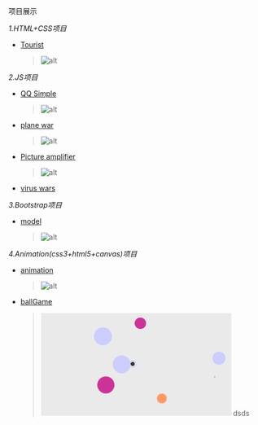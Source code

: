 项目展示

*1.HTML+CSS项目*
   + [Tourist](https://wujiaq.github.io/Tourist/index.html)
      >![alt](https://f12.baidu.com/it/u=4016112940,724911286&fm=72)

   
*2.JS项目*
   * [QQ Simple](https://wujiaq.github.io/QQ/index.html)
      >![alt](https://ss0.bdstatic.com/70cFuHSh_Q1YnxGkpoWK1HF6hhy/it/u=3849152147,1440256695&fm=11&gp=0.jpg)

   * [plane war](https://wujiaq.github.io/plane/index.html)
      >![alt](https://ss1.bdstatic.com/70cFvXSh_Q1YnxGkpoWK1HF6hhy/it/u=1441938966,3714454259&fm=26&gp=0.jpg)

   * [Picture amplifier](https://wujiaq.github.io/pictureExpand/index.html)
      >![alt](https://ss0.bdstatic.com/70cFvHSh_Q1YnxGkpoWK1HF6hhy/it/u=1199903622,910475298&fm=26&gp=0.jpg)

   * [virus wars](https://wujiaq.github.io/virus-wars/index.html)

*3.Bootstrap项目*
   * [model](https://wujiaq.github.io/model/index.html)
      >![alt](https://f11.baidu.com/it/u=2569132550,3850371348&fm=72)

*4.Animation(css3+html5+canvas)项目*
   * [animation](https://wujiaq.github.io/animation/animation.html)
      >![alt](https://ss0.bdstatic.com/70cFuHSh_Q1YnxGkpoWK1HF6hhy/it/u=1213245802,3909239212&fm=15&gp=0.jpg)

   * [ballGame](https://wujiaq.github.io/ballGame/index.html)
      >![alt](./images/ball.png)
      dsds
